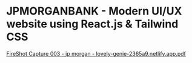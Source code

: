 # JPMORGANBANK - Modern UI/UX website using React.js & Tailwind CSS


[FireShot Capture 003 - jp morgan - lovely-genie-2365a9.netlify.app.pdf](https://github.com/fuyaram/jpmorganbank/files/14624321/FireShot.Capture.003.-.jp.morgan.-.lovely-genie-2365a9.netlify.app.pdf)
